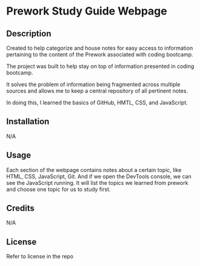 # Prework Study Guide Webpage

## Description

Created to help categorize and house notes for easy access to information pertaining to the content of the Prework associated with coding bootcamp. 

The project was built to help stay on top of information presented in coding bootcamp. 

It solves the problem of information being fragmented across multiple sources and allows me to keep a central repository of all pertinent notes. 

In doing this, I learned the basics of GitHub, HMTL, CSS, and JavaScript. 

## Installation

N/A

## Usage

Each section of the webpage contains notes about a certain topic, like HTML, CSS, JavaScript, Git. And if we open the DevTools console, we can see the JavaScript running. It will list the topics we learned from prework and choose one topic for us to study first.

## Credits

N/A

## License

Refer to license in the repo
